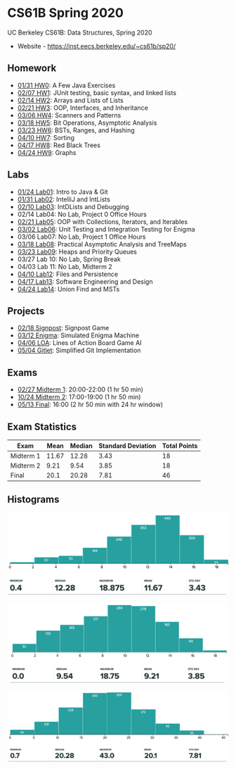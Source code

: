 # CS61B Spring 2020
UC Berkeley CS61B: Data Structures, Spring 2020

* Website - https://inst.eecs.berkeley.edu/~cs61b/sp20/

## Homework
* [01/31 HW0](homework/hw0): A Few Java Exercises
* [02/07 HW1](homework/hw1): JUnit testing, basic syntax, and linked lists
* [02/14 HW2](homework/hw2): Arrays and Lists of Lists
* [02/21 HW3](homework/hw3): OOP, Interfaces, and Inheritance
* [03/06 HW4](homework/hw4): Scanners and Patterns
* [03/18 HW5](homework/hw5): Bit Operations, Asymptotic Analysis
* [03/23 HW6](homework/hw6): BSTs, Ranges, and Hashing
* [04/10 HW7](homework/hw7): Sorting
* [04/17 HW8](homework/hw8): Red Black Trees
* [04/24 HW9](homework/hw9): Graphs

## Labs
* [01/24 Lab01](labs/lab01): Intro to Java & Git
* [01/31 Lab02](labs/lab02): IntelliJ and IntLists
* [02/10 Lab03](labs/lab03): IntDLists and Debugging
* 02/14 Lab04: No Lab, Project 0 Office Hours
* [02/21 Lab05](labs/lab05): OOP with Collections, Iterators, and Iterables
* [03/02 Lab06](labs/lab06): Unit Testing and Integration Testing for Enigma
* 03/06 Lab07: No Lab, Project 1 Office Hours
* [03/18 Lab08](labs/lab08): Practical Asymptotic Analysis and TreeMaps
* [03/23 Lab09](labs/lab09): Heaps and Priority Queues
* 03/27 Lab 10: No Lab, Spring Break
* 04/03 Lab 11: No Lab, Midterm 2
* [04/10 Lab12](labs/lab12): Files and Persistence
* [04/17 Lab13](labs/lab13): Software Engineering and Design
* [04/24 Lab14](labs/lab14): Union Find and MSTs

## Projects
* [02/18 Signpost](projects/proj0): Signpost Game
* [03/12   Enigma](projects/proj1): Simulated Enigma Machine
* [04/06      LOA](projects/proj2): Lines of Action Board Game AI
* [05/04   Gitlet](projects/proj3): Simplified Git Implementation

## Exams
* [02/27 Midterm 1](exams/midterm-1): 20:00-22:00 (1 hr 50 min)
* [10/24 Midterm 2](exams/midterm-2): 17:00-19:00 (1 hr 50 min)
* [05/13     Final](exams/final): 16:00 (2 hr 50 min with 24 hr window)

## Exam Statistics
|Exam     |Mean |Median|Standard Deviation|Total Points|
|---------|-----|------|------------------|------------|
|Midterm 1|11.67|12.28 |3.43              |18          |
|Midterm 2|9.21 |9.54  |3.85              |18          |
|Final    |20.1 |20.28 |7.81              |46          |

## Histograms
![Midterm 1 Histogram](exams/midterm-1/mt1.png)

![Midterm 2 Histogram](exams/midterm-2/mt2.png)

![Final Histogram](exams/final/final.png)
